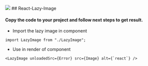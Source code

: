 ![](https://img.icons8.com/material/24/#3498DB/image.png") ## React-Lazy-Image
 
#### Copy the code to your project and follow next steps to get result.

- Import the lazy image in component

```
import LazyImage from "./LazyImage";
```

- Use in render of component

```
<LazyImage unloadedSrc={Error} src={Image} alt={`react`} />
```
